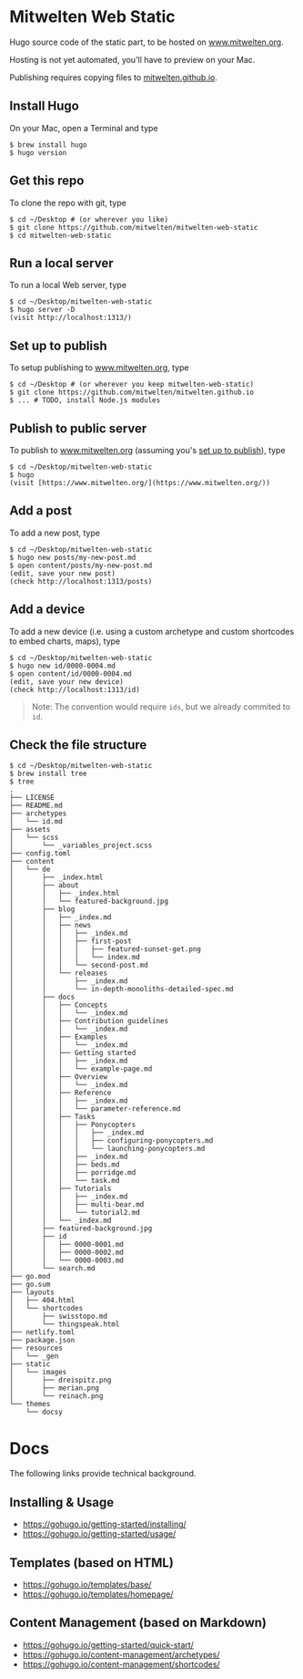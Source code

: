 # Mitwelten Web Static
Hugo source code of the static part, to be hosted on www.mitwelten.org.

Hosting is not yet automated, you'll have to preview on your Mac.

Publishing requires copying files to [mitwelten.github.io](https://github.com/mitwelten/mitwelten.github.io).

## Install Hugo
On your Mac, open a Terminal and type

```
$ brew install hugo
$ hugo version
```

## Get this repo
To clone the repo with git, type

```
$ cd ~/Desktop # (or wherever you like)
$ git clone https://github.com/mitwelten/mitwelten-web-static
$ cd mitwelten-web-static
```

## Run a local server
To run a local Web server, type

```
$ cd ~/Desktop/mitwelten-web-static
$ hugo server -D
(visit http://localhost:1313/)
```

## Set up to publish
To setup publishing to www.mitwelten.org, type

```
$ cd ~/Desktop # (or wherever you keep mitwelten-web-static)
$ git clone https://github.com/mitwelten/mitwelten.github.io
$ ... # TODO, install Node.js modules
```

## Publish to public server
To publish to www.mitwelten.org (assuming you's [set up to publish](#set-up-to-publish)), type

```
$ cd ~/Desktop/mitwelten-web-static
$ hugo
(visit [https://www.mitwelten.org/](https://www.mitwelten.org/))
```

## Add a post
To add a new post, type

```
$ cd ~/Desktop/mitwelten-web-static
$ hugo new posts/my-new-post.md
$ open content/posts/my-new-post.md
(edit, save your new post)
(check http://localhost:1313/posts)
```

## Add a device
To add a new device (i.e. using a custom archetype and custom shortcodes to embed charts, maps), type

```
$ cd ~/Desktop/mitwelten-web-static
$ hugo new id/0000-0004.md
$ open content/id/0000-0004.md
(edit, save your new device)
(check http://localhost:1313/id)
```
> Note: The convention would require `ids`, but we already commited to `id`.

## Check the file structure
```
$ cd ~/Desktop/mitwelten-web-static
$ brew install tree
$ tree
.
├── LICENSE
├── README.md
├── archetypes
│   └── id.md
├── assets
│   └── scss
│       └── _variables_project.scss
├── config.toml
├── content
│   └── de
│       ├── _index.html
│       ├── about
│       │   ├── _index.html
│       │   └── featured-background.jpg
│       ├── blog
│       │   ├── _index.md
│       │   ├── news
│       │   │   ├── _index.md
│       │   │   ├── first-post
│       │   │   │   ├── featured-sunset-get.png
│       │   │   │   └── index.md
│       │   │   └── second-post.md
│       │   └── releases
│       │       ├── _index.md
│       │       └── in-depth-monoliths-detailed-spec.md
│       ├── docs
│       │   ├── Concepts
│       │   │   └── _index.md
│       │   ├── Contribution guidelines
│       │   │   └── _index.md
│       │   ├── Examples
│       │   │   └── _index.md
│       │   ├── Getting started
│       │   │   ├── _index.md
│       │   │   └── example-page.md
│       │   ├── Overview
│       │   │   └── _index.md
│       │   ├── Reference
│       │   │   ├── _index.md
│       │   │   └── parameter-reference.md
│       │   ├── Tasks
│       │   │   ├── Ponycopters
│       │   │   │   ├── _index.md
│       │   │   │   ├── configuring-ponycopters.md
│       │   │   │   └── launching-ponycopters.md
│       │   │   ├── _index.md
│       │   │   ├── beds.md
│       │   │   ├── porridge.md
│       │   │   └── task.md
│       │   ├── Tutorials
│       │   │   ├── _index.md
│       │   │   ├── multi-bear.md
│       │   │   └── tutorial2.md
│       │   └── _index.md
│       ├── featured-background.jpg
│       ├── id
│       │   ├── 0000-0001.md
│       │   ├── 0000-0002.md
│       │   └── 0000-0003.md
│       └── search.md
├── go.mod
├── go.sum
├── layouts
│   ├── 404.html
│   └── shortcodes
│       ├── swisstopo.md
│       └── thingspeak.html
├── netlify.toml
├── package.json
├── resources
│   └── _gen
├── static
│   └── images
│       ├── dreispitz.png
│       ├── merian.png
│       └── reinach.png
└── themes
    └── docsy

```

# Docs
The following links provide technical background.

## Installing & Usage
* https://gohugo.io/getting-started/installing/
* https://gohugo.io/getting-started/usage/

## Templates (based on HTML)
* https://gohugo.io/templates/base/
* https://gohugo.io/templates/homepage/

## Content Management (based on Markdown)
* https://gohugo.io/getting-started/quick-start/
* https://gohugo.io/content-management/archetypes/
* https://gohugo.io/content-management/shortcodes/
